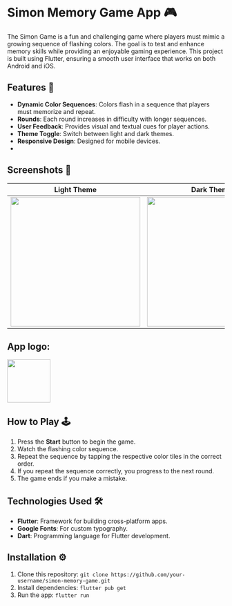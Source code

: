 # Simon Memory Game App 🎮

The Simon Game is a fun and challenging game where players must mimic a growing sequence of flashing colors. The goal is to test and enhance memory skills while providing an enjoyable gaming experience. This project is built using Flutter, ensuring a smooth user interface that works on both Android and iOS.

## Features 🌟
- **Dynamic Color Sequences**: Colors flash in a sequence that players must memorize and repeat.
- **Rounds**: Each round increases in difficulty with longer sequences.
- **User Feedback**: Provides visual and textual cues for player actions.
- **Theme Toggle**: Switch between light and dark themes.
- **Responsive Design**: Designed for mobile devices.
- 
## Screenshots 📸
| Light Theme | Dark Theme | In game |
|-------------|------------|---------|
| <img src="https://github.com/user-attachments/assets/a7e8e334-bd4e-4466-84a7-9aa43a5a0860" width="300px"/>| <img src="https://github.com/user-attachments/assets/8d46c7cf-ac64-4e1c-8774-c0c99c6281d9" width="300px"/> | <img src="https://github.com/user-attachments/assets/57e9d9e4-cf3e-4013-8c49-5a49f5bd2040" width="300px"/>

## App logo:
<img src="https://github.com/user-attachments/assets/fe13ce41-3f9d-4035-a24a-d7701613cd41" width="100px"/>


## How to Play 🕹️
1. Press the **Start** button to begin the game.
2. Watch the flashing color sequence.
3. Repeat the sequence by tapping the respective color tiles in the correct order.
4. If you repeat the sequence correctly, you progress to the next round.
5. The game ends if you make a mistake.

## Technologies Used 🛠️
- **Flutter**: Framework for building cross-platform apps.
- **Google Fonts**: For custom typography.
- **Dart**: Programming language for Flutter development.

## Installation ⚙️
1. Clone this repository:
   ```git clone https://github.com/your-username/simon-memory-game.git```
2. Install dependencies:
   ```flutter pub get```
3. Run the app: ```flutter run```
